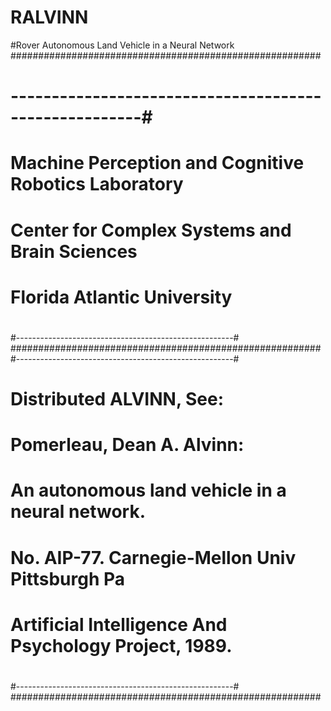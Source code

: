 # RALVINN
#Rover Autonomous Land Vehicle in a Neural Network
########################################################
# ------------------------------------------------------#
#
# Machine Perception and Cognitive Robotics Laboratory
# Center for Complex Systems and Brain Sciences
#           Florida Atlantic University
#
#------------------------------------------------------#
########################################################
#------------------------------------------------------#
#
# Distributed ALVINN, See:
# Pomerleau, Dean A. Alvinn:
# An autonomous land vehicle in a neural network.
# No. AIP-77. Carnegie-Mellon Univ Pittsburgh Pa
# Artificial Intelligence And Psychology Project, 1989.
#
#------------------------------------------------------#
########################################################